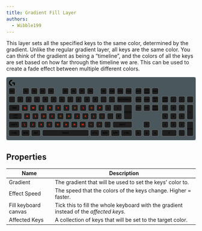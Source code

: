```yaml
---
title: Gradient Fill Layer
authors:
  - Wibble199
---
```


This layer sets all the specified keys to the same color, determined by the gradient. Unlike the regular gradient layer, all keys are the same color. You can think of the gradient as being a “timeline”, and the colors of all the keys are set based on how far through the timeline we are. This can be used to create a fade effect between multiple different colors.

![A rainbow Gradient Fill Layer on the alphabetical keys of the keyboard](img/docs/layer-gradient-fill.gif)

## Properties

Name|Description
-|-
Gradient|The gradient that will be used to set the keys' color to. 
Effect Speed|The speed that the colors of the keys change. Higher = faster.
Fill keyboard canvas|Tick this to fill the whole keyboard with the gradient instead of the *affected keys*.
Affected Keys|A collection of keys that will be set to the target color.
